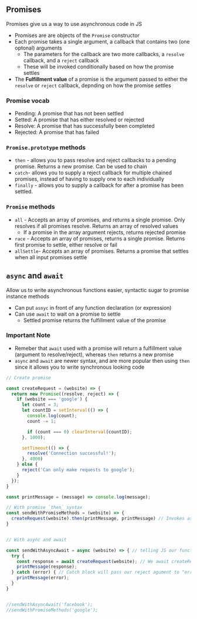 ## Promises ##
Promises give us a way to use asynchronous code in JS
- Promises are are objects of the `Promise` constructor
- Each promise takes a single argument, a callback that contains two (one optonal) arguments
  - The parameters for the callback are two more callbacks, a `resolve` callback, and a `reject` callback
  - These will be invoked conditionally based on how the promise settles
- The **Fulfillment value** of a promise is the argument passed to either the `resolve` or `reject` callback, depnding on how the promise settles


### Promise vocab ###
- Pending: A promise that has not been settled
- Setted: A promise that has either resolved or rejected
- Resolve: A promise that has successfully been completed
- Rejected: A promise that has failed

### `Promise.prototype` methods ###
- `then` - allows you to pass resolve and reject callbacks to a pending promise. Returns a new promise. Can be used to chain
- `catch`- allows you to supply a reject callback for multiple chained promises, instead of having to supply one to each individually
- `finally` - allows you to supply a callback for after a promise has been settled. 


### `Promise` methods 
- `all` - Accepts an array of promises, and returns a single promise. Only resolves if all promises resolve. Returns an array of resolved values
  - If a promise in the array argument rejects, returns rejected promise
- `race` - Accepts an array of promises, returns a single promise. Returns first promise to settle, either resolve or fail
- `allSettle`- Accepts an array of promises. Returns a promise that settles when all input promises settle

## `async` and `await` ##
Allow us to write asynchronous functions easier, syntactic sugar to promise instance methods
- Can put `asnyc` in front of any function declaration (or expression)
- Can use `await` to wait on a promise to settle
  - Settled promise returns the fulfillment value of the promise

### Important Note ###
- Remeber that `await` used with a promise will return a fulfillment value (argument to resolve/reject), whereas `then` returns a new promise
- `async` and `await` are newer syntax, and are more popular then using `then` since it allows you to write synchronous looking code

```javascript
// Create promise

const createRequest = (website) => {
  return new Promise((resolve, reject) => {
    if (website === 'google') {
      let count = 3;
      let countID = setInterval(() => {
        console.log(count);
        count -= 1;

        if (count === 0) clearInterval(countID);
      }, 1000);

      setTimeout(() => {
        resolve('Connection successful!');
      }, 4000)
    } else {
      reject('Can only make requests to google');
    }
  });
}

const printMessage = (message) => console.log(message);

// With promise `then` syntax
const sendWithPromiseMethods = (website) => {
  createRequest(website).then(printMessage, printMessage) // Invokes asynchronous function, then invokes correct callback based on how promise settles
}


// With async and await

const sendWithAsyncAwait = async (website) => { // telling JS our function is asynchronous
  try {
    const response = await createRequest(website); // We await createRequest to settle. If it resolves, it saves "Connection Successful!" to response. This is a STRING
    printMessage(response);
  } catch (error) { // Catch block will pass our reject agument to "error" so error in this case is "Can only make requests to google"
    printMessage(error);
  }
}


//sendWithAsyncAwait('facebook');
//sendWithPromiseMethods('google');
```
